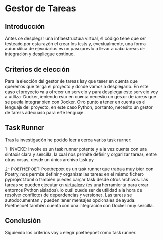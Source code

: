 # Gestor de Tareas

## Introducción
Antes de desplegar una infraestructura virtual, el código tiene que ser testeado,por esta razón el crear los tests y, eventualmente, una forma automática de ejecutarlos 
es un paso previo a llevar a cabo tareas de integración y despliegue continuo.

## Criterios de elección

Para la elección del gestor de tareas hay que tener en cuenta que queremos que tenga el proyecto y donde vamos a desplegarlo. En este caso el proyecto va a ofrecer 
un servicio y para desplegar este servicio voy a utilizar Docker, teniendo esto en cuenta necesito un gestor de tareas que se pueda integrar bien con Docker.
Otro punto a tener en cuenta es el lenguaje del proyecto, en este caso Python, por tanto, necesito un gestor de tareas adecuado para este lenguaje.


## Task Runner

Tras la investigación he podido leer a cerca varios task runner:

1- INVOKE: Invoke es un task runner potente y a la vez cuenta con una sintaxis clara y sencilla, la cual nos permite definir y organizar tareas, entre otras cosas,
desde un único archivo task.py

2- POETHEPOET: Poethepoet es un task runner que trabaja muy bien con Poetry, nos permite definir y organizar las tareas en el mismo fichero pyproject.toml o también
puedes cargar task desde otros archivos. Las tareas se pueden ejecutar en [virtualenv](https://virtualenv.pypa.io/en/latest/)
(es una herramienta para crear entornos Python aislados), lo cuál puede ser de  utilidad a la hora de resolver conflictos de dependencias y versiones.
Las tareas se autodocumentan y pueden tener mensajes opcionales de ayuda. Poethepoet también cuenta con una integración con Docker muy sencilla.

## Conclusión

Siguiendo los criterios voy a elegir poethepoet como task runner.
